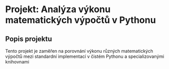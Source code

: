 # Projekt: Analýza výkonu matematických výpočtů v Pythonu

## Popis projektu
Tento projekt je zaměřen na porovnání výkonu různých matematických výpočtů mezi standardní implementací v čistém Pythonu a specializovanými knihovnami



